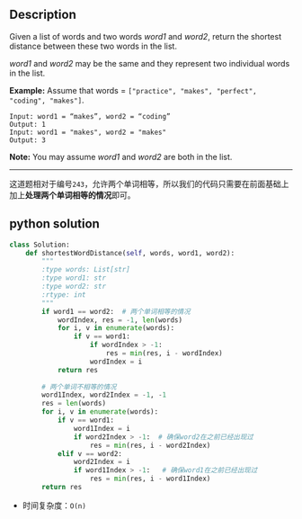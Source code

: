 ## Description
Given a list of words and two words *word1* and *word2*, return the shortest distance between these two words in the list.

*word1* and *word2* may be the same and they represent two individual words in the list.

**Example:**
Assume that words = `["practice", "makes", "perfect", "coding", "makes"]`.

```
Input: word1 = “makes”, word2 = “coding”
Output: 1
Input: word1 = "makes", word2 = "makes"
Output: 3
```

**Note:**
You may assume *word1* and *word2* are both in the list.



------

这道题相对于编号`243`，允许两个单词相等，所以我们的代码只需要在前面基础上加上**处理两个单词相等的情况**即可。



## python solution

```python
class Solution:
    def shortestWordDistance(self, words, word1, word2):
        """
        :type words: List[str]
        :type word1: str
        :type word2: str
        :rtype: int
        """
        if word1 == word2:  # 两个单词相等的情况
            wordIndex, res = -1, len(words)
            for i, v in enumerate(words):
                if v == word1: 
                    if wordIndex > -1:
                        res = min(res, i - wordIndex)
                    wordIndex = i
            return res
        
        # 两个单词不相等的情况
        word1Index, word2Index = -1, -1
        res = len(words)
        for i, v in enumerate(words):
            if v == word1:
                word1Index = i
                if word2Index > -1:  # 确保word2在之前已经出现过
                    res = min(res, i - word2Index)
            elif v == word2:
                word2Index = i
                if word1Index > -1:   # 确保word1在之前已经出现过
                    res = min(res, i - word1Index)
        return res
```

* 时间复杂度：`O(n)`
